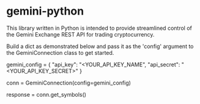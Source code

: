 # gemini-python

This library written in Python is intended to provide streamlined control of the Gemini Exchange REST API for trading cryptocurrency.

Build a dict as demonstrated below and pass it as the 'config' argument to the GeminiConnection class to get started.

gemini_config = {
    "api_key": "<YOUR_API_KEY_NAME",
    "api_secret": "<YOUR_API_KEY_SECRET>"
}


conn = GeminiConnection(config=gemini_config)

response = conn.get_symbols()
